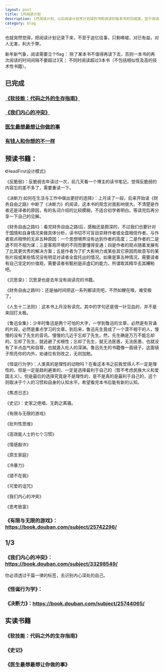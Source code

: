 ```yaml
---
layout: post
title: 1月阅读计划
description: 1月阅读计划，以后阅读计划写计划读的书和阅读的每本书的完成度，至于阅读笔记就直接作为一篇单独的文章放到博客里，也能见证我一年计划的52本书。
category: blog
---
```


也就突然觉得，把阅读计划记录下来，不至于追忆往事，只剩唏嘘，对已有益，对人无害，利大于弊。

新年新气象，阅读需要立个flag：
除了某本书不值得再读下去，否则一本书的再次阅读的时间间隔不要超过3天；
不同时阅读超过3本书（不包括相似性及高的技术性书籍）。

## 已完成
### [《软技能：代码之外的生存指南》](./softSkills)
### [《我们内心的冲突》](./heartClash)
### [医生最想最想让你做的事](./docterAdvice)
### [有钱人和你想的不一样](./haveMoneyThink)

## 预读书籍：
《HeadFirst设计模式》

《反脆弱》：反脆弱去年读过一次，前几天看一个博主的读书笔记，觉得反脆弱的内容忘的差不多了，需要重读一下。

《决断力:如何在生活与工作中做出更好的选择》：上月读了一段，后来开始读《财务自由之路》中断了《决断力》的阅读，这本书的观念对我影响很大。不清楚是作者还是译者的原因，有的名词介绍的比较模糊，不适合初学者明白。等读完后再分享一下自己的见解。

《财务自由之路II》：看完财务自由之路I后，感触还是颇深的，不过我们也要针对于国情和自身情况来做具体分析，读书切不可盲目崇拜作者或全盘相信作者。与作者观点相悖的无非五种原因：一个思想境界没有达到作者的高度；二是作者的二是道不同不相为谋；三是客观环境的不同而要懂得变通；四是作者的观点随着发展有了比其更优秀的解决方案；五是作者为了扩大影响力或某些其它原因而故意写的某些片段或某些情况没有明显对读者全盘托出的情况。如果是第五种情况，需要读者有自己坚定的价值观，需要读者有甄别是非虚幻的能力，所谓取其精华去其糟粕吧。

《沉思录》：沉思录也是去年没有阅读完的书籍。

《财务自由之路III》：还是抽时间把这一系列都读完吧，不然如鲠在喉，难受极了。

《人生十二法则》：这本书上月没有读完。其中的字句还是很一针见血的，并不是来回打太极。

《鲁迅全集》：少年时鲁迅是两个可怕的大字，一学到鲁迅的文章，必然是有背诵的片段，必然是重点学习的文章。到后来，鲁迅先生竟成了一个漠不相干的人，慢慢的没有了先生的音讯，慢慢的几近于忘却了先生。然，先生确是万万不能忘却的。忘却了先生，就逃避了劣根性；忘却了先生，就无法医愚，无法医愚，也就没有了半点血气和自尊，也就遁入吃人的深渊。鲁迅先生的书籍像一面镜子，这面镜子照亮你的内外，劝诸位有则改之，无则加勉。

《怪诞行为学》：人类真的是理性的动物吗？在看这本书之前我觉得人不一定是理性的，但是一定是趋利避害的，一定是选择最利于自己的（暂不考虑民族大义和爱国主义）。但是最后的选择究竟是不是理性的，是不是真的是最利于自己的，这个则取决于个人的习惯和自身的认知水平。希望看完本书后能有新的认知。

《焦虑日志》

《史记》：史家之绝唱，无韵之离骚。

《有限与无限的游戏》

《批判性思维》

《高效能人士的七个习惯》

《情感敲诈》


《原生家庭》

《冷暴力》

《错不在我》

《可爱的诅咒》

《我们内心的冲突》

《思考致富》


### 《有限与无限的游戏》：https://book.douban.com/subject/25742296/

## 1/3
### 《我们内心的冲突》：https://book.douban.com/subject/33298549/
你必须透过千篇一律的标签，去识别内心深处的自己。

### 《怪诞行为学》：

### 《决断力》：https://book.douban.com/subject/25744065/

## 实读书籍
### 《软技能：代码之外的生存指南》

### 《史记》

### 《医生最想最想让你做的事》


















